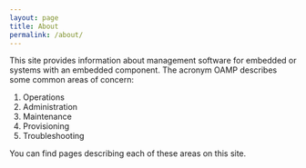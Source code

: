 ```yaml
---
layout: page
title: About
permalink: /about/
---
```


This site provides information about management software for embedded or systems with an embedded component. The acronym OAMP describes some common areas of concern:
1. Operations
2. Administration
3. Maintenance
4. Provisioning
5. Troubleshooting

You can find pages describing each of these areas on this site.
